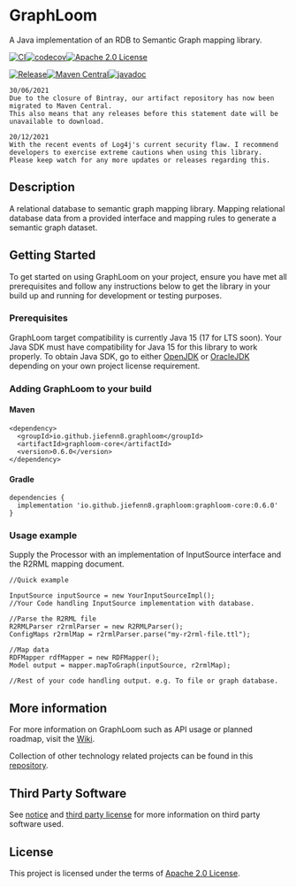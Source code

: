 # GraphLoom

A Java implementation of an RDB to Semantic Graph mapping library. 

[![CI](https://github.com/jiefenn8/graphloom/workflows/CI/badge.svg)](https://github.com/jiefenn8/graphloom/actions?query=workflow%3ACI)[![codecov](https://codecov.io/gh/jiefenn8/graphloom/branch/master/graph/badge.svg)](https://codecov.io/gh/jiefenn8/graphloom)[![Apache 2.0 License](https://img.shields.io/badge/license-apache2-green.svg) ](https://github.com/jiefenn8/graphloom/blob/master/LICENSE.md)

[![Release](https://img.shields.io/github/v/release/jiefenn8/graphloom)](https://github.com/jiefenn8/graphloom/releases/latest)[![Maven Central](https://img.shields.io/maven-central/v/io.github.jiefenn8.graphloom/graphloom-core?color=blue)](https://search.maven.org/artifact/io.github.jiefenn8.graphloom/graphloom-core)[![javadoc](https://javadoc.io/badge2/io.github.jiefenn8.graphloom/graphloom-core/javadoc.svg)](https://javadoc.io/doc/io.github.jiefenn8.graphloom/graphloom-core) 

```
30/06/2021
Due to the closure of Bintray, our artifact repository has now been migrated to Maven Central. 
This also means that any releases before this statement date will be unavailable to download. 
```

```
20/12/2021
With the recent events of Log4j's current security flaw. I recommend developers to exercise extreme cautions when using this library. 
Please keep watch for any more updates or releases regarding this.
```

## Description

A relational database to semantic graph mapping library. Mapping relational database data from a provided interface and mapping rules to generate a semantic graph dataset. 

## Getting Started

To get started on using GraphLoom on your project, ensure you have met all prerequisites and follow any instructions below to get the library in your build up and running for development or testing purposes.

### Prerequisites

GraphLoom target compatibility is currently Java 15 (17 for LTS soon). Your Java SDK must have compatibility for Java 15 for this library to work properly. To obtain Java SDK, go to either [OpenJDK](https://openjdk.java.net/) or [OracleJDK](https://www.oracle.com/java/technologies/javase/jdk15-archive-downloads.html) depending on your own project license requirement.
 
### Adding GraphLoom to your build

#### Maven

```
<dependency>
  <groupId>io.github.jiefenn8.graphloom</groupId>
  <artifactId>graphloom-core</artifactId>
  <version>0.6.0</version>
</dependency>
```

#### Gradle

```
dependencies {
  implementation 'io.github.jiefenn8.graphloom:graphloom-core:0.6.0'
}
```

### Usage example

Supply the Processor with an implementation of InputSource interface and the R2RML mapping document.
```
//Quick example

InputSource inputSource = new YourInputSourceImpl();
//Your Code handling InputSource implementation with database.

//Parse the R2RML file
R2RMLParser r2rmlParser = new R2RMLParser();
ConfigMaps r2rmlMap = r2rmlParser.parse("my-r2rml-file.ttl");

//Map data
RDFMapper rdfMapper = new RDFMapper();
Model output = mapper.mapToGraph(inputSource, r2rmlMap);

//Rest of your code handling output. e.g. To file or graph database.
```

## More information

For more information on GraphLoom such as API usage or planned roadmap, visit the [Wiki](https://github.com/jiefenn8/graphloom/wiki).

Collection of other technology related projects can be found in this [repository](https://github.com/jiefenn8/ws-projects).

## Third Party Software

See [notice](./NOTICE.md) and [third party license](./LICENSE-3RD-PARTY.md) for more information on third party software used.

## License

This project is licensed under the terms of [Apache 2.0 License](./LICENSE.md). 
